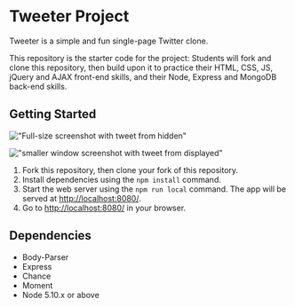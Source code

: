 # Tweeter Project

Tweeter is a simple and fun single-page Twitter clone.

This repository is the starter code for the project: Students will fork and clone this repository, then build upon it to practice their HTML, CSS, JS, jQuery and AJAX front-end skills, and their Node, Express and MongoDB back-end skills.

## Getting Started

!["Full-size screenshot with tweet from hidden"](https://github.com/duffelshuffel/tweeter/blob/master/public/docs/maximizedTweetFormHidden.png?raw=true)

!["smaller window screenshot with tweet from displayed"](https://github.com/duffelshuffel/tweeter/blob/master/public/docs/withTweetForm.png?raw=true)

1. Fork this repository, then clone your fork of this repository.
2. Install dependencies using the `npm install` command.
3. Start the web server using the `npm run local` command. The app will be served at <http://localhost:8080/>.
4. Go to <http://localhost:8080/> in your browser.

## Dependencies
- Body-Parser
- Express
- Chance
- Moment
- Node 5.10.x or above
